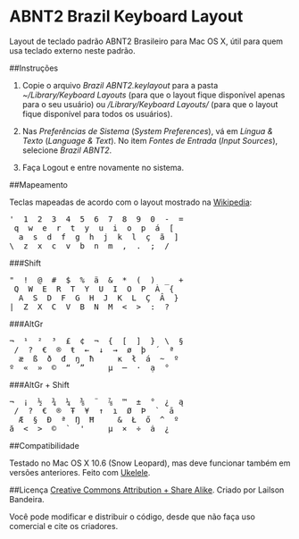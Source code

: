 ABNT2 Brazil Keyboard Layout
============================

Layout de teclado padrão ABNT2 Brasileiro para Mac OS X, útil para quem usa teclado externo neste padrão.

##Instruções

1. Copie o arquivo _Brazil ABNT2.keylayout_ para a pasta _~/Library/Keyboard Layouts_ (para que o layout fique disponível apenas para o seu usuário) ou _/Library/Keyboard Layouts/_ (para que o layout fique disponível para todos os usuários).

2. Nas _Preferências de Sistema_ (_System Preferences_), vá em _Língua & Texto_ (_Language & Text_). No item _Fontes de Entrada_ (_Input Sources_), selecione _Brazil ABNT2_.

3. Faça Logout e entre novamente no sistema.


##Mapeamento

Teclas mapeadas de acordo com o layout mostrado na [Wikipedia](http://en.wikipedia.org/wiki/AltGr_key#Brazilian_ABNT2_keymap):

<pre>
'  1  2  3  4  5  6  7  8  9  0  -  =
 q  w  e  r  t  y  u  i  o  p  á  [
  a  s  d  f  g  h  j  k  l  ç  ã  ]
\  z  x  c  v  b  n  m  ,  .  ;  /
</pre>

###Shift
<pre>
"  !  @  #  $  %  ä  &  *  (  )  _  +
 Q  W  E  R  T  Y  U  I  O  P  À  {
  A  S  D  F  G  H  J  K  L  Ç  Â  }
|  Z  X  C  V  B  N  M  <  >  :  ?
</pre>

###AltGr
<pre>
¬  ¹  ²  ³  £  ¢  ¬  {  [  ]  }  \  §
 /  ?  €  ®  ŧ  ←  ↓  →  ø  þ  ´  ª
  æ  ß  ð  đ  ŋ  ħ     ĸ  ł  á  ~  º
º  «  »  ©  “  ”     µ  ─  ·  ạ  °
</pre>

###AltGr + Shift
<pre>
¬  ¡  ½  ¾  ¼  ⅜  ¨  ⅞  ™  ±  °  ¿  ą
 /  ?  €  ®  Ŧ  ¥  ↑  ı  Ø  Þ  `  ā
  Æ  §  Ð  ª  Ŋ  Ħ     &  Ł  ő  ^  º
ă  <  >  ©  `  '     µ  ×  ÷  ȧ  ¿
</pre>


##Compatibilidade

Testado no Mac OS X 10.6 (Snow Leopard), mas deve funcionar também em versões anteriores. Feito com [Ukelele](http://scripts.sil.org/ukelele).


##Licença
[Creative Commons Attribution + Share Alike](http://creativecommons.org/licenses/by-nc-sa/3.0/br/). Criado por Lailson Bandeira.

Você pode modificar e distribuir o código, desde que não faça uso comercial e cite os criadores.